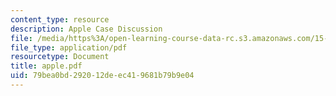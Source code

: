 ```yaml
---
content_type: resource
description: Apple Case Discussion
file: /media/https%3A/open-learning-course-data-rc.s3.amazonaws.com/15-394-designing-and-leading-the-entrepreneurial-organization-spring-2003/79bea0bd292012deec419681b79b9e04_apple.pdf
file_type: application/pdf
resourcetype: Document
title: apple.pdf
uid: 79bea0bd-2920-12de-ec41-9681b79b9e04
---
```

